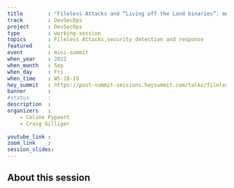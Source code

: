 ```yaml
---
title        : "Fileless Attacks and “Living off the Land binaries”: moving beyond just the “known bad” in security detection and response, and looking at how to prevent legitimate tools from being used in attacks (how to detect and respond)"
track        : DevSecOps
project      : DevSecOps
type         : working-session
topics       : Fileless Attacks,security detection and response
featured     :
event        : mini-summit
when_year    : 2022
when_month   : Sep
when_day     : Fri
when_time    : WS-18-19
hey_summit   : https://post-summit-sessions.heysummit.com/talks/fileless-attacks-and-living-off-the-land-binaries-moving-beyond-just-the-known-bad-in-security-detection-and-response/
banner       : 
#status      : 
description  :
organizers   :
    - Celine Pypaert
    - Craig Gilliger
       
youtube_link : 
zoom_link    : 
session_slides:
---
```




## About this session
